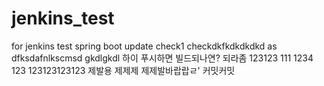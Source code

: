 # jenkins_test
for jenkins test spring boot 
update check1
checkdkfkdkdkdkd
as
dfksdafnlkscmsd
gkdlgkdl
하이
푸시하면 빌드되나연?
되라좀
123123
111
1234
123
123123123123
제발용
제제제
제제발바랍랍ㄹ'
커밋커밋